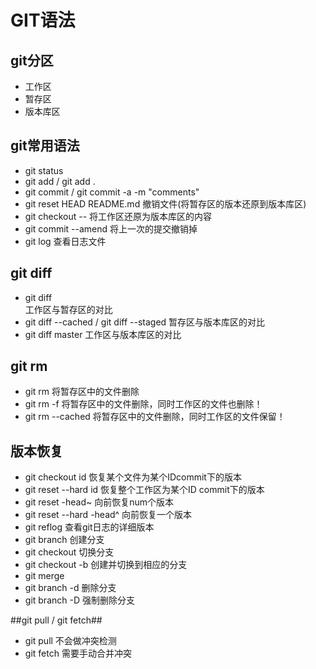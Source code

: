 ﻿# GIT语法 #
## git分区 ##
+ 工作区
+ 暂存区
+ 版本库区

## git常用语法 ##
+ git status
+ git add / git add . 
+ git commit / git commit -a -m "comments"
+ git reset HEAD README.md 撤销文件(将暂存区的版本还原到版本库区)
+ git checkout -- <filename> 将工作区还原为版本库区的内容
+ git commit --amend 将上一次的提交撤销掉
+ git log 查看日志文件

## git diff ##
+ git diff  
工作区与暂存区的对比
+ git diff --cached / git diff --staged
暂存区与版本库区的对比
+ git diff master
工作区与版本库区的对比

## git rm ##
+ git rm <filename> 将暂存区中的文件删除
+ git rm -f <filename> 将暂存区中的文件删除，同时工作区的文件也删除！
+ git rm --cached <filename> 将暂存区中的文件删除，同时工作区的文件保留！

## 版本恢复 ##
+ git checkout id <filename> 恢复某个文件为某个IDcommit下的版本
+ git reset --hard id 恢复整个工作区为某个ID commit下的版本
+ git reset -head~<num>	向前恢复num个版本
+ git reset --hard -head^ 向前恢复一个版本
+ git reflog 查看git日志的详细版本
+ git branch <filename> 创建分支
+ git checkout <branchname> 切换分支
+ git checkout -b <barnchname> 创建并切换到相应的分支
+ git merge <branchname>
+ git branch -d <branchname> 删除分支
+ git branch -D <branchname> 强制删除分支 

##git pull / git fetch##
+ git pull 不会做冲突检测
+ git fetch 需要手动合并冲突
